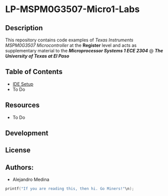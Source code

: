# LP-MSPM0G3507-Micro1-Labs
## Description
This repository contains code examples of _Texas Instruments MSPM0G3507 Microcontroller_ at the **Register** level and acts as supplementary material to the **_Microprocessor Systems 1 ECE 2304_** @ **_The University of Texas at El Paso_**


## Table of Contents
- [IDE Setup]()
- To Do

## Resources
- To Do

## Development

## License

## Authors:
- Alejandro Medina

```c
printf("If you are reading this, then hi. Go Miners!"\n);
```
